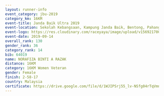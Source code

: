 ```yaml
---
layout: runner-info 
event_category: jbu-2019 
category_km: 16KM 
event-title: Janda Baik Ultra 2019 
event-location: Sekolah Kebangsaan, Kampung Janda Baik, Bentong, Pahang, Malaysia 
event-logo: https://res.cloudinary.com/raceyaya/image/upload/v1569217009/logo/janda-baik_vch1pc.jpg 
event-date: 2019-09-14
overall_rank: 130
gender_rank: 36
category_rank: 14
bib: 64019
name: NORAFIZA BINTI A RAZAK
distance: 16KM
category: 16KM Women Veteran
gender: Female
finish: 2-58-17
country: Malaysia
certificate: https://drive.google.com/file/d/1WJIPSrj55_lv-NSfg04rTqVmndMV4CnG/view?usp=sharing
---
```

